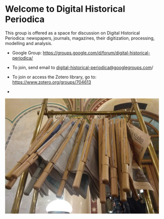 # Welcome to Digital Historical Periodica

This group is offered as a space for discussion on Digital Historical Periodica: newspapers, journals, magazines, their digitization, processing, modelling and analysis. 


- Google Group: https://groups.google.com/d/forum/digital-historical-periodica/
- To join, send email to digital-historical-periodica@googlegroups.com/ 

- To join or access the Zotero library, go to: https://www.zotero.org/groups/704613
- 


![IMG_20181110_191001.jpg](IMG_20181110_191001.jpg)